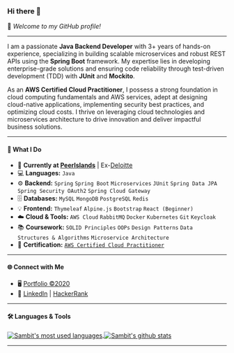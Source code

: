 ### Hi there 👋

🌟 *Welcome to my GitHub profile!*

---

I am a passionate **Java Backend Developer** with 3+ years of hands-on experience, specializing in building scalable microservices and robust REST APIs using the **Spring Boot** framework. My expertise lies in developing enterprise-grade solutions and ensuring code reliability through test-driven development (TDD) with **JUnit** and **Mockito**.

As an **AWS Certified Cloud Practitioner**, I possess a strong foundation in cloud computing fundamentals and AWS services, adept at designing cloud-native applications, implementing security best practices, and optimizing cloud costs. I thrive on leveraging cloud technologies and microservices architecture to drive innovation and deliver impactful business solutions.

---

#### 🚀 What I Do

- 🔭 **Currently at [PeerIslands](https://www.peerislands.io/)** | Ex-[Deloitte](https://www2.deloitte.com/ui/en.html)
- 💻 **Languages:** `Java`
- ⚙️ **Backend:** `Spring` `Spring Boot` `Microservices` `JUnit` `Spring Data JPA` `Spring Security OAuth2` `Spring Cloud Gateway`
- 🗄️ **Databases:** `MySQL` `MongoDB` `PostgreSQL` `Redis`
- 💡 **Frontend:** `Thymeleaf` `Alpine.js` `Bootstrap` `React (Beginner)`
- ☁️ **Cloud & Tools:** `AWS Cloud` `RabbitMQ` `Docker` `Kubernetes` `Git` `Keycloak`
- 📚 **Coursework:** `SOLID Principles` `OOPs` `Design Patterns` `Data Structures & Algorithms` `Microservice Architecture`
- 🏅 **Certification:** [`AWS Certified Cloud Practitioner`](https://www.credly.com/badges/12fe1cfa-e746-470d-83ed-c19ef0d74b36/linked_in_profile)

---

#### 🌐 Connect with Me

- 🖥️ [Portfolio ©2020](https://sambit-pradhan.netlify.app/)
- 💬 [LinkedIn](https://www.linkedin.com/in/sambit77/) | [HackerRank](https://www.hackerrank.com/sambit7)

---

#### 🛠️ Languages & Tools

<a href="https://github.com/sambit77">
  <img align="center" src="https://github-readme-stats.vercel.app/api/top-langs/?username=sambit77&theme=light&count_private=true&layout=compact" alt="Sambit's most used languages" />
</a>

<a href="https://github.com/sambit77">
  <img align="center" src="https://github-readme-stats.vercel.app/api?username=sambit77&show_icons=true&theme=light&line_height=27&include_all_commits=true&count_private=true&hide=issues,prs,contribs" alt="Sambit's github stats"/>
</a>

---

<!--
**sambit77/sambit77** is a ✨ _special_ ✨ repository because its `README.md` (this file) appears on your GitHub profile.

Ideas to get you started:
- 🌱 I’m currently learning ...
- 👯 I’m looking to collaborate on ...
- 🤔 I’m looking for help with ...
- 💬 Ask me about ...
- 📫 How to reach me: ...
- 😄 Pronouns: ...
- ⚡ Fun fact: ...
-->
